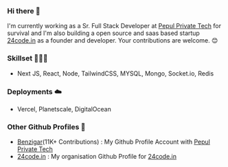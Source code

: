 ### Hi there 👋

I'm currently working as a Sr. Full Stack Developer at [Pepul Private Tech](https://pepul.com/) for survival and I'm also building a open source and saas based startup [24code.in](https://www.24code.in) as a founder and developer. Your contributions are welcome. 😊

### Skillset 👨🏻‍💻
- Next JS, React, Node, TailwindCSS, MYSQL, Mongo, Socket.io, Redis

### Deployments ☁️
- Vercel, Planetscale, DigitalOcean

### Other Github Profiles 🥳
- [Benzigar](http://github.com/benzigar-pepul)(11K+ Contributions) : My Github Profile Account with [Pepul Private Tech](https://pepul.com/)
- [24code.in](https://github.com/24code-apps) : My organisation Github Profile for [24code.in](https://www.24code.in)
